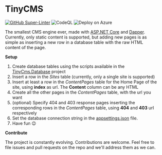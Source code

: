 # TinyCMS
[![GitHub Super-Linter](https://github.com/marcominerva/TinyCMS/workflows/Lint%20Code%20Base/badge.svg)](https://github.com/marketplace/actions/super-linter)
![CodeQL](https://github.com/marcominerva/TinyCMS/actions/workflows/codeql.yml/badge.svg)
![Deploy on Azure](https://github.com/marcominerva/TinyCMS/actions/workflows/deploy.yml/badge.svg)

The smallest CMS engine ever, made with [ASP.NET Core](https://github.com/dotnet/aspnetcore) and [Dapper](https://github.com/DapperLib/Dapper). Currently, only static content is supported, but adding new pages is as simple as inserting a new row in a database table with the raw HTML content of the page.

**Setup**

1. Create database tables using the scripts available in the [TinyCms.Database](https://github.com/marcominerva/TinyCMS/tree/master/database) project
2. Insert a row in the _Sites_ table (currently, only a single site is supported)
3. Insert at least a row in the _ContentPages_ table for the Home Page of the site, using **index** as url. The **Content** column can be any HTML
4. Create all the other pages in the _ContentPages_ table, with the url you want
5. (optional) Specify 404 and 403 response pages inserting the corresponding rows in the _ContentPages_ table, using **404** and **403** url respectively
6. Set the database connection string in the [appsettings.json](https://github.com/marcominerva/TinyCMS/blob/master/src/TinyCms/appsettings.json#L3) file.
7. Have fun :wink:
 
**Contribute**

The project is constantly evolving. Contributions are welcome. Feel free to file issues and pull requests on the repo and we'll address them as we can. 
